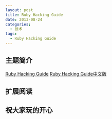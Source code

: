 ```yaml
---
layout: post
title: Ruby Hacking Guide
date: 2013-08-24
categories:
  - 技术
tags:
  - Ruby Hacking Guide
---
```

## 主题简介

[Ruby Hacking Guide](http://ruby-hacking-guide.github.io/)
[Ruby Hacking Guide中文版](http://axgle.github.io/rhg/)

## 扩展阅读


## 祝大家玩的开心

